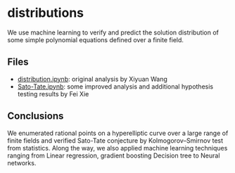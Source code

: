 # distributions
We use machine learning to verify and predict the solution distribution of some simple polynomial equations defined over a finite field.

## Files
- [distribution.ipynb](distribution.ipynb): original analysis by Xiyuan Wang
- [Sato-Tate.ipynb](Sato-Tate.ipynb): some improved analysis and additional hypothesis testing results by Fei Xie

## Conclusions

We enumerated rational points on a hyperelliptic curve over a large range of finite fields and verified Sato-Tate conjecture by Kolmogorov–Smirnov test from statistics. Along the way, we also applied machine learning techniques ranging from Linear regression, gradient boosting Decision tree to Neural networks.  
